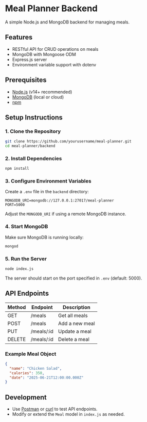 # Meal Planner Backend

A simple Node.js and MongoDB backend for managing meals.

## Features

- RESTful API for CRUD operations on meals
- MongoDB with Mongoose ODM
- Express.js server
- Environment variable support with dotenv

## Prerequisites

- [Node.js](https://nodejs.org/) (v14+ recommended)
- [MongoDB](https://www.mongodb.com/try/download/community) (local or cloud)
- [npm](https://www.npmjs.com/)

## Setup Instructions

### 1. Clone the Repository

```bash
git clone https://github.com/yourusername/meal-planner.git
cd meal-planner/backend
```

### 2. Install Dependencies

```bash
npm install
```

### 3. Configure Environment Variables

Create a `.env` file in the `backend` directory:

```
MONGODB_URI=mongodb://127.0.0.1:27017/meal-planner
PORT=5000
```

Adjust the `MONGODB_URI` if using a remote MongoDB instance.

### 4. Start MongoDB

Make sure MongoDB is running locally:

```bash
mongod
```

### 5. Run the Server

```bash
node index.js
```

The server should start on the port specified in `.env` (default: 5000).

## API Endpoints

| Method | Endpoint      | Description         |
|--------|--------------|---------------------|
| GET    | /meals       | Get all meals       |
| POST   | /meals       | Add a new meal      |
| PUT    | /meals/:id   | Update a meal       |
| DELETE | /meals/:id   | Delete a meal       |

### Example Meal Object

```json
{
  "name": "Chicken Salad",
  "calories": 350,
  "date": "2025-06-21T12:00:00.000Z"
}
```

## Development

- Use [Postman](https://www.postman.com/) or [curl](https://curl.se/) to test API endpoints.
- Modify or extend the `Meal` model in `index.js` as needed.
